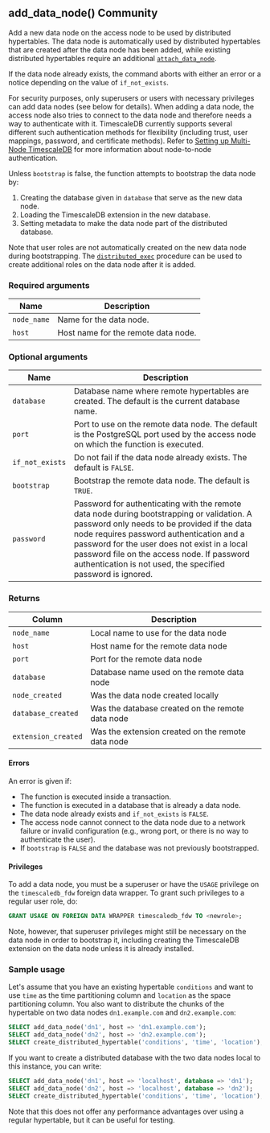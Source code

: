 ## add_data_node() <tag type="community">Community</tag>

Add a new data node on the access node to be used by distributed
hypertables. The data node is automatically used by distributed
hypertables that are created after the data node has been added, while
existing distributed hypertables require an additional
[`attach_data_node`](/distributed-hypertables/attach_data_node).

If the data node already exists, the command aborts with either an
error or a notice depending on the value of `if_not_exists`.

For security purposes, only superusers or users with necessary
privileges can add data nodes (see below for details). When adding a
data node, the access node also tries to connect to the data node
and therefore needs a way to authenticate with it. TimescaleDB
currently supports several different such authentication methods for
flexibility (including trust, user mappings, password, and certificate
methods). Refer to [Setting up Multi-Node TimescaleDB][multinode] for more 
information about node-to-node authentication.

Unless `bootstrap` is false, the function attempts to bootstrap
the data node by:
1. Creating the database given in `database` that serve as the
   new data node.
2. Loading the TimescaleDB extension in the new database.
3. Setting metadata to make the data node part of the distributed
   database.

Note that user roles are not automatically created on the new data
node during bootstrapping. The [`distributed_exec`](/distributed-hypertables/distributed_exec)
procedure can be used to create additional roles on the data node
after it is added.

### Required arguments

| Name        | Description                         |
| ----------- | -----------                         |
| `node_name` | Name for the data node.             |
| `host`      | Host name for the remote data node. |

### Optional arguments

| Name                 | Description                                           |
|----------------------|-------------------------------------------------------|
| `database`           | Database name where remote hypertables are created. The default is the current database name. |
| `port`               | Port to use on the remote data node. The default is the PostgreSQL port used by the access node on which the function is executed. |
| `if_not_exists`      | Do not fail if the data node already exists. The default is `FALSE`. |
| `bootstrap`          | Bootstrap the remote data node. The default is `TRUE`. |
| `password`           | Password for authenticating with the remote data node during bootstrapping or validation. A password only needs to be provided if the data node requires password authentication and a password for the user does not exist in a local password file on the access node. If password authentication is not used, the specified password is ignored. |

### Returns

| Column              | Description                                       |
|---------------------|---------------------------------------------------|
| `node_name`         | Local name to use for the data node               |
| `host`              | Host name for the remote data node                |
| `port`              | Port for the remote data node                     |
| `database`          | Database name used on the remote data node        |
| `node_created`      | Was the data node created locally                 |
| `database_created`  | Was the database created on the remote data node  |
| `extension_created` | Was the extension created on the remote data node |

#### Errors

An error is given if:
* The function is executed inside a transaction.
* The function is executed in a database that is already a data node.
* The data node already exists and `if_not_exists` is `FALSE`.
* The access node cannot connect to the data node due to a network
  failure or invalid configuration (e.g., wrong port, or there is no
  way to authenticate the user).
* If `bootstrap` is `FALSE` and the database was not previously
  bootstrapped.

#### Privileges

To add a data node, you must be a superuser or have the `USAGE`
privilege on the `timescaledb_fdw` foreign data wrapper. To grant such
privileges to a regular user role, do:

```sql
GRANT USAGE ON FOREIGN DATA WRAPPER timescaledb_fdw TO <newrole>;
```

Note, however, that superuser privileges might still be necessary on
the data node in order to bootstrap it, including creating the
TimescaleDB extension on the data node unless it is already installed.

### Sample usage

Let's assume that you have an existing hypertable `conditions` and
want to use `time` as the time partitioning column and `location` as
the space partitioning column. You also want to distribute the chunks
of the hypertable on two data nodes `dn1.example.com` and
`dn2.example.com`:

```sql
SELECT add_data_node('dn1', host => 'dn1.example.com');
SELECT add_data_node('dn2', host => 'dn2.example.com');
SELECT create_distributed_hypertable('conditions', 'time', 'location');
```

If you want to create a distributed database with the two data nodes
local to this instance, you can write:

```sql
SELECT add_data_node('dn1', host => 'localhost', database => 'dn1');
SELECT add_data_node('dn2', host => 'localhost', database => 'dn2');
SELECT create_distributed_hypertable('conditions', 'time', 'location');
```

Note that this does not offer any performance advantages over using a
regular hypertable, but it can be useful for testing.

[multinode]: /timescaledb/:currentVersion:/how-to-guides/multinode-timescaledb/multinode-auth/